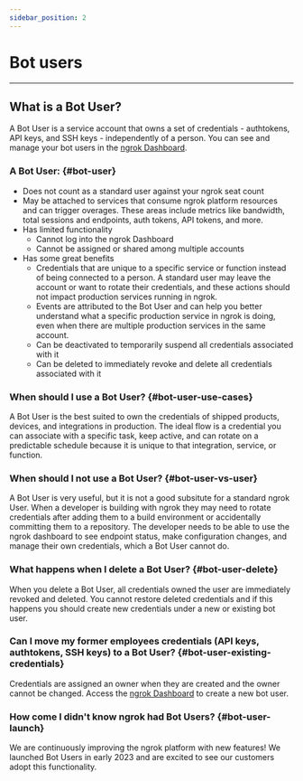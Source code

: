 ```yaml
---
sidebar_position: 2
---
```


# Bot users
--------------

## What is a Bot User?

A Bot User is a service account that owns a set of credentials - authtokens, API keys, and SSH keys - independently of a person. You can see and manage your bot users in the [ngrok Dashboard](https://dashboard.ngrok.com/users/bots). 

### A Bot User: {#bot-user}

* Does not count as a standard user against your ngrok seat count
* May be attached to services that consume ngrok platform resources and can trigger overages. These areas include metrics like bandwidth, total sessions and endpoints, auth tokens, API tokens, and more.
* Has limited functionality
  * Cannot log into the ngrok Dashboard
  * Cannot be assigned or shared among multiple accounts
* Has some great benefits
  * Credentials that are unique to a specific service or function instead of being connected to a person.  A standard user may leave the account or want to rotate their credentials, and these actions should not impact production services running in ngrok. 
  * Events are attributed to the Bot User and can help you better understand what a specific production service in ngrok is doing, even when there are multiple production services in the same account.  
  * Can be deactivated to temporarily suspend all credentials associated with it
  * Can be deleted to immediately revoke and delete all credentials associated with it

### When should I use a Bot User? {#bot-user-use-cases}

A Bot User is the best suited to own the credentials of shipped products, devices, and integrations in production. The ideal flow is a credential you can associate with a specific task, keep active, and can rotate on a predictable schedule because it is unique to that integration, service, or function. 

### When should I not use a Bot User? {#bot-user-vs-user}

A Bot User is very useful, but it is not a good subsitute for a standard ngrok User. When a developer is building with ngrok they may need to rotate credentials after adding them to a build environment or accidentally committing them to a repository. The developer needs to be able to use the ngrok dashboard to see endpoint status, make configuration changes, and manage their own credentials, which a Bot User cannot do.

### What happens when I delete a Bot User? {#bot-user-delete}

When you delete a Bot User, all credentials owned the user are immediately revoked and deleted. You cannot restore deleted credentials and if this happens you should create new credentials under a new or existing bot user.

### Can I move my former employees credentials (API keys, authtokens, SSH keys) to a Bot User? {#bot-user-existing-credentials}

Credentials are assigned an owner when they are created and the owner cannot be changed. Access the [ngrok Dashboard](https://dashboard.ngrok.com/users/bots) to create a new bot user. 

### How come I didn't know ngrok had Bot Users? {#bot-user-launch}

We are continuously improving the ngrok platform with new features! We launched Bot Users in early 2023 and are excited to see our customers adopt this functionality. 